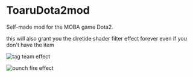 # ToaruDota2mod
Self-made mod for the MOBA game Dota2.

this will also grant you the diretide shader filter effect forever even if you don't have the item

![tag team effect](https://files.catbox.moe/ag6h7l.gif)

![ounch fire effect](https://files.catbox.moe/rtu91g.gif)
